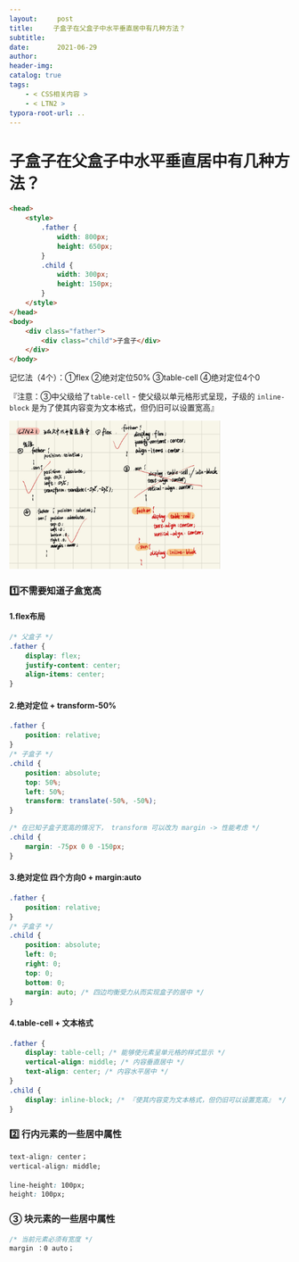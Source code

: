 ```yaml
---
layout:     post
title:     子盒子在父盒子中水平垂直居中有几种方法？
subtitle:  
date:       2021-06-29
author:     
header-img: 
catalog: true
tags:
    - < CSS相关内容 >
    - < LTN2 >
typora-root-url: ..
---
```




# 子盒子在父盒子中水平垂直居中有几种方法？

```html
<head>
    <style>
        .father {
            width: 800px;
            height: 650px;
        }
        .child {
            width: 300px;
            height: 150px;
        }
    </style>
</head>
<body>
    <div class="father">
        <div class="child">子盒子</div>
    </div>
</body>
```

记忆法（4个）：①flex ②绝对定位50% ③table-cell ④绝对定位4个0

『注意：③中父级给了`table-cell` - 使父级以单元格形式呈现，子级的 `inline-block` 是为了使其内容变为文本格式，但仍旧可以设置宽高』

<img src="/../img/assets_2023/image-20241103153038719.png" alt="image-20241103153038719" style="zoom:37%;" />

### 1️⃣不需要知道子盒宽高

#### 1.flex布局

```css
/* 父盒子 */
.father {
    display: flex;
    justify-content: center; 
    align-items: center;
}
```

#### 2.绝对定位 + transform-50%

```css
.father {
    position: relative;
}
/* 子盒子 */
.child {
    position: absolute;
    top: 50%;
    left: 50%;
    transform: translate(-50%, -50%);
}
```

```css
/* 在已知子盒子宽高的情况下， transform 可以改为 margin -> 性能考虑 */
.child {
	margin: -75px 0 0 -150px;
}
```

#### 3.绝对定位 四个方向0 + margin:auto

```css
.father {
    position: relative;
}
/* 子盒子 */
.child {
    position: absolute;
    left: 0;
    right: 0;
    top: 0;
    bottom: 0;
    margin: auto; /* 四边均衡受力从而实现盒子的居中 */
}
```

#### 4.table-cell + 文本格式

```css
.father {
    display: table-cell; /* 能够使元素呈单元格的样式显示 */
    vertical-align: middle; /* 内容垂直居中 */
    text-align: center; /* 内容水平居中 */
}
.child {
    display: inline-block; /* 『使其内容变为文本格式，但仍旧可以设置宽高』 */
}
```



### 2️⃣ 行内元素的一些居中属性

```css
text-align: center；
vertical-align: middle;

line-height: 100px;
height: 100px;
```

### ③ 块元素的一些居中属性

```css
/* 当前元素必须有宽度 */
margin ：0 auto；
```

